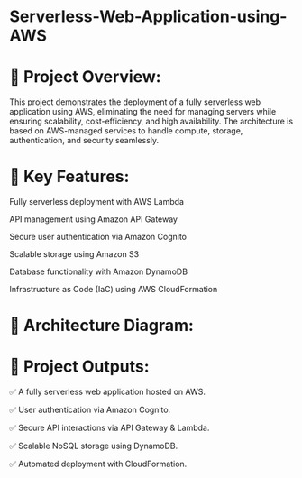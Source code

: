# Serverless-Web-Application-using-AWS

# 📌 Project Overview:
This project demonstrates the deployment of a fully serverless web application using AWS, eliminating the need for managing servers while ensuring scalability, cost-efficiency, and high availability. The architecture is based on AWS-managed services to handle compute, storage, authentication, and security seamlessly.

# 🎯 Key Features:

Fully serverless deployment with AWS Lambda

API management using Amazon API Gateway

Secure user authentication via Amazon Cognito

Scalable storage using Amazon S3

Database functionality with Amazon DynamoDB

Infrastructure as Code (IaC) using AWS CloudFormation

# 📸 Architecture Diagram:

# 📌 Project Outputs:

✅ A fully serverless web application hosted on AWS.

✅ User authentication via Amazon Cognito.

✅ Secure API interactions via API Gateway & Lambda.

✅ Scalable NoSQL storage using DynamoDB.

✅ Automated deployment with CloudFormation.
